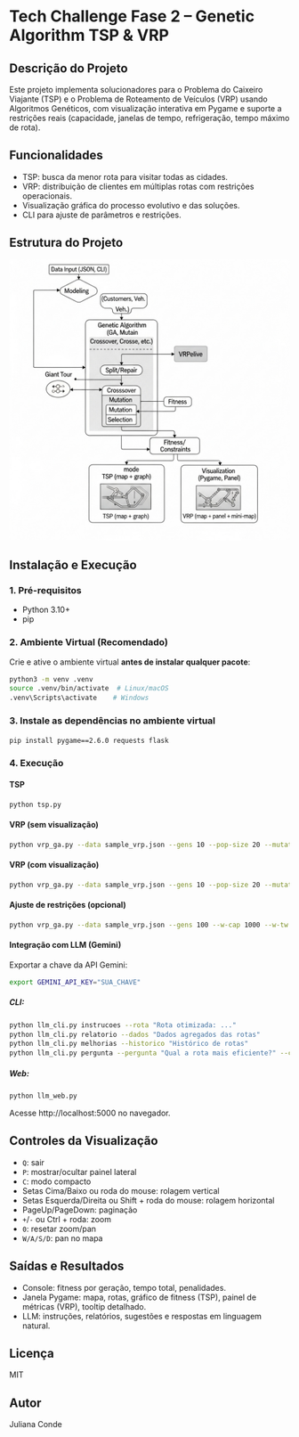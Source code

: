 # Tech Challenge Fase 2 – Genetic Algorithm TSP & VRP

## Descrição do Projeto

Este projeto implementa solucionadores para o Problema do Caixeiro Viajante (TSP) e o Problema de Roteamento de Veículos (VRP) usando Algoritmos Genéticos, com visualização interativa em Pygame e suporte a restrições reais (capacidade, janelas de tempo, refrigeração, tempo máximo de rota).

## Funcionalidades
- TSP: busca da menor rota para visitar todas as cidades.
- VRP: distribuição de clientes em múltiplas rotas com restrições operacionais.
- Visualização gráfica do processo evolutivo e das soluções.
- CLI para ajuste de parâmetros e restrições.

## Estrutura do Projeto

![Estrutura do Projeto TSP](img/Estrutura-do-projeto-TSP.png)

## Instalação e Execução

### 1. Pré-requisitos
- Python 3.10+
- pip

### 2. Ambiente Virtual (Recomendado)
Crie e ative o ambiente virtual **antes de instalar qualquer pacote**:
```bash
python3 -m venv .venv
source .venv/bin/activate  # Linux/macOS
.venv\Scripts\activate    # Windows
```

### 3. Instale as dependências no ambiente virtual
```bash
pip install pygame==2.6.0 requests flask
```

### 4. Execução

#### TSP
```bash
python tsp.py
```

#### VRP (sem visualização)
```bash
python vrp_ga.py --data sample_vrp.json --gens 10 --pop-size 20 --mutation 0.5
```

#### VRP (com visualização)
```bash
python vrp_ga.py --data sample_vrp.json --gens 10 --pop-size 20 --mutation 0.5 --visualize
```

#### Ajuste de restrições (opcional)
```bash
python vrp_ga.py --data sample_vrp.json --gens 100 --w-cap 1000 --w-tw 500 --w-refrig 5000 --w-mrt 200 --visualize
```

#### Integração com LLM (Gemini)
Exportar a chave da API Gemini:
```bash
export GEMINI_API_KEY="SUA_CHAVE"
```

##### CLI:
```bash
python llm_cli.py instrucoes --rota "Rota otimizada: ..."
python llm_cli.py relatorio --dados "Dados agregados das rotas"
python llm_cli.py melhorias --historico "Histórico de rotas"
python llm_cli.py pergunta --pergunta "Qual a rota mais eficiente?" --contexto "Dados das rotas"
```

##### Web:
```bash
python llm_web.py
```
Acesse http://localhost:5000 no navegador.

## Controles da Visualização
- `Q`: sair
- `P`: mostrar/ocultar painel lateral
- `C`: modo compacto
- Setas Cima/Baixo ou roda do mouse: rolagem vertical
- Setas Esquerda/Direita ou Shift + roda do mouse: rolagem horizontal
- PageUp/PageDown: paginação
- `+`/`-` ou Ctrl + roda: zoom
- `0`: resetar zoom/pan
- `W/A/S/D`: pan no mapa

## Saídas e Resultados
- Console: fitness por geração, tempo total, penalidades.
- Janela Pygame: mapa, rotas, gráfico de fitness (TSP), painel de métricas (VRP), tooltip detalhado.
- LLM: instruções, relatórios, sugestões e respostas em linguagem natural.

## Licença
MIT

## Autor
Juliana Conde
